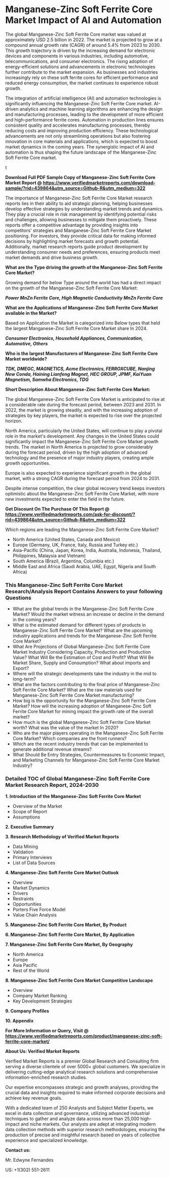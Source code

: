 <meta name="title" content="Global Manganese-Zinc Soft Ferrite Core Market Impact of AI and Automation"><meta name="description" content="The global Manganese-Zinc Soft Ferrite Core market was valued at approximately USD 2.5 billion in 2022. The market is projected to grow at a compound annual growth rat"><meta name="title" content="Manganese-Zinc Soft Ferrite Core Market Size, Share, Scope, Trends, Growth, Opportunities, Analysis, Forecast"><h1>Manganese-Zinc Soft Ferrite Core Market Impact of AI and Automation</h1><p>The global Manganese-Zinc Soft Ferrite Core market was valued at approximately USD 2.5 billion in 2022. The market is projected to grow at a compound annual growth rate (CAGR) of around 5.4% from 2023 to 2030. This growth trajectory is driven by the increasing demand for electronic devices and components in various industries, including automotive, telecommunications, and consumer electronics. The rising adoption of energy-efficient solutions and advancements in electronic technologies further contribute to the market expansion. As businesses and industries increasingly rely on these soft ferrite cores for efficient performance and reduced energy consumption, the market continues to experience robust growth.</p><p>The integration of artificial intelligence (AI) and automation technologies is significantly influencing the Manganese-Zinc Soft Ferrite Core market. AI-driven analytics and machine learning algorithms are enhancing the design and manufacturing processes, leading to the development of more efficient and high-performance ferrite cores. Automation in production lines ensures consistent quality and accelerates manufacturing processes, thereby reducing costs and improving production efficiency. These technological advancements are not only streamlining operations but also fostering innovation in core materials and applications, which is expected to boost market dynamics in the coming years. The synergistic impact of AI and automation is thus shaping the future landscape of the Manganese-Zinc Soft Ferrite Core market.</p>t</p><p id="" class=""><strong>Download Full PDF Sample Copy of Manganese-Zinc Soft Ferrite Core Market Report @ <a href="https://www.verifiedmarketreports.com/download-sample/?rid=439864&utm_source=Github-R&utm_medium=322" target="_blank">https://www.verifiedmarketreports.com/download-sample/?rid=439864&utm_source=Github-R&utm_medium=322</a></strong></p><p>The importance of&nbsp;Manganese-Zinc Soft Ferrite Core Market research reports lies in their ability to aid strategic planning, helping businesses develop effective strategies by understanding market trends and dynamics. They play a crucial role in risk management by identifying potential risks and challenges, allowing businesses to mitigate them proactively. These reports offer a competitive advantage by providing insights into competitors' strategies and Manganese-Zinc Soft Ferrite Core Market positioning. For investors, they provide critical data for making informed decisions by highlighting market forecasts and growth potential. Additionally, market research reports guide product development by understanding consumer needs and preferences, ensuring products meet market demands and drive business growth.</p><p><strong>What are the&nbsp;Type driving the growth of the Manganese-Zinc Soft Ferrite Core Market?</strong></p><p id="" class="">Growing demand for below Type around the world has had a direct impact on the growth of the Manganese-Zinc Soft Ferrite Core Market:</p><em><strong>Power MnZn Ferrite Core, High Magnetic Conductivity MnZn Ferrite Core</strong></em></p><strong>What are the&nbsp;Applications&nbsp;of Manganese-Zinc Soft Ferrite Core Market available in the Market?</strong></p><p id="" class="">Based on Application the Market is categorized into Below types that held the largest Manganese-Zinc Soft Ferrite Core Market share In 2024.</p><em><strong>Consumer Electronics, Household Appliances, Communication, Automotive, Others</strong></em></p><strong>Who is the largest Manufacturers of Manganese-Zinc Soft Ferrite Core Market worldwide?</strong></p><p><em><strong>TDK, DMEGC, MAGNETICS, Acme Electronics, FERROXCUBE, Nanjing New Conda, Haining Lianfeng Magnet, HEC GROUP, JPMF, KaiYuan Magnetism, Samwha Electronics, TDG</strong></em></p><p id="" class=""><strong>Short Description About Manganese-Zinc Soft Ferrite Core Market:</strong></p><p>The global Manganese-Zinc Soft Ferrite Core Market is anticipated to rise at a considerable rate during the forecast period, between 2023 and 2031. In 2022, the market is growing steadily, and with the increasing adoption of strategies by key players, the market is expected to rise over the projected horizon.</p><p>North America, particularly the United States, will continue to play a pivotal role in the market's development. Any changes in the United States could significantly impact the Manganese-Zinc Soft Ferrite Core Market growth trends. The market in North America is projected to grow considerably during the forecast period, driven by the high adoption of advanced technology and the presence of major industry players, creating ample growth opportunities.</p><p>Europe is also expected to experience significant growth in the global market, with a strong CAGR during the forecast period from 2024 to 2031.</p><p>Despite intense competition, the clear global recovery trend keeps investors optimistic about the Manganese-Zinc Soft Ferrite Core Market, with more new investments expected to enter the field in the future.</p><p id="" class=""><strong>Get Discount On The Purchase Of This Report @ <a href="https://www.verifiedmarketreports.com/ask-for-discount/?rid=439864&utm_source=Github-R&utm_medium=322" target="_blank">https://www.verifiedmarketreports.com/ask-for-discount/?rid=439864&utm_source=Github-R&utm_medium=322</a></strong></p>Which regions are leading the Manganese-Zinc Soft Ferrite Core Market?</p><ul><li>North America (United States, Canada and Mexico)</li><li>Europe (Germany, UK, France, Italy, Russia and Turkey etc.)</li><li>Asia-Pacific (China, Japan, Korea, India, Australia, Indonesia, Thailand, Philippines, Malaysia and Vietnam)</li><li>South America (Brazil, Argentina, Columbia etc.)</li><li>Middle East and Africa (Saudi Arabia, UAE, Egypt, Nigeria and South Africa)</li></ul><h3 id="" class="">This Manganese-Zinc Soft Ferrite Core Market Research/Analysis Report Contains Answers to your following Questions</h3><ul><li>What are the global trends in the Manganese-Zinc Soft Ferrite Core Market? Would the market witness an increase or decline in the demand in the coming years?</li><li>What is the estimated demand for different types of products in Manganese-Zinc Soft Ferrite Core Market? What are the upcoming industry applications and trends for the Manganese-Zinc Soft Ferrite Core Market?</li><li>What Are Projections of Global Manganese-Zinc Soft Ferrite Core Market Industry Considering Capacity, Production and Production Value? What Will Be the Estimation of Cost and Profit? What Will Be Market Share, Supply and Consumption? What about imports and Export?</li><li>Where will the strategic developments take the industry in the mid to long-term?</li><li>What are the factors contributing to the final price of Manganese-Zinc Soft Ferrite Core Market? What are the raw materials used for Manganese-Zinc Soft Ferrite Core Market manufacturing?</li><li>How big is the opportunity for the Manganese-Zinc Soft Ferrite Core Market? How will the increasing adoption of Manganese-Zinc Soft Ferrite Core Market for mining impact the growth rate of the overall market?</li><li>How much is the global Manganese-Zinc Soft Ferrite Core Market worth? What was the value of the market In 2020?</li><li>Who are the major players operating in the Manganese-Zinc Soft Ferrite Core Market? Which companies are the front runners?</li><li>Which are the recent industry trends that can be implemented to generate additional revenue streams?</li><li>What Should Be Entry Strategies, Countermeasures to Economic Impact, and Marketing Channels for Manganese-Zinc Soft Ferrite Core Market Industry?</li></ul><h3 id="" class="">Detailed TOC of Global Manganese-Zinc Soft Ferrite Core Market Research Report, 2024-2030</h3><p id="" class=""><strong>1. Introduction of the Manganese-Zinc Soft Ferrite Core Market</strong></p><ul><li>Overview of the Market</li><li>Scope of Report</li><li>Assumptions</li></ul><p id="" class=""><strong>2. Executive Summary</strong></p><p id="" class=""><strong>3. Research Methodology of Verified Market Reports</strong></p><ul><li>Data Mining</li><li>Validation</li><li>Primary Interviews</li><li>List of Data Sources</li></ul><p id="" class=""><strong>4. Manganese-Zinc Soft Ferrite Core Market Outlook</strong></p><ul><li>Overview</li><li>Market Dynamics</li><li>Drivers</li><li>Restraints</li><li>Opportunities</li><li>Porters Five Force Model</li><li>Value Chain Analysis</li></ul><p id="" class=""><strong>5. Manganese-Zinc Soft Ferrite Core Market, By Product</strong></p><p id="" class=""><strong>6. Manganese-Zinc Soft Ferrite Core Market, By Application</strong></p><p id="" class=""><strong>7. Manganese-Zinc Soft Ferrite Core Market, By Geography</strong></p><ul><li>North America</li><li>Europe</li><li>Asia Pacific</li><li>Rest of the World</li></ul><p id="" class=""><strong>8. Manganese-Zinc Soft Ferrite Core Market Competitive Landscape</strong></p><ul><li>Overview</li><li>Company Market Ranking</li><li>Key Development Strategies</li></ul><p id="" class=""><strong>9. Company Profiles</strong></p><p id="" class=""><strong>10. Appendix</strong></p><p id="" class=""><strong>For More Information or Query, Visit @ <a href="https://www.verifiedmarketreports.com/product/manganese-zinc-soft-ferrite-core-market/" target="_blank">https://www.verifiedmarketreports.com/product/manganese-zinc-soft-ferrite-core-market/</a></strong></p><p id="" class=""><strong>About Us: Verified Market Reports</strong></p><p id="" class="">Verified Market Reports is a premier Global Research and Consulting firm serving a diverse clientele of over 5000+ global customers. We specialize in delivering cutting-edge analytical research solutions and comprehensive information-enriched research studies.</p><p id="" class="">Our expertise encompasses strategic and growth analyses, providing the crucial data and insights required to make informed corporate decisions and achieve key revenue goals.</p><p id="" class="">With a dedicated team of 250 Analysts and Subject Matter Experts, we excel in data collection and governance, utilizing advanced industrial techniques to gather and analyze data across more than 25,000 high-impact and niche markets. Our analysts are adept at integrating modern data collection methods with superior research methodologies, ensuring the production of precise and insightful research based on years of collective experience and specialized knowledge.</p><p id="" class=""><strong>Contact us:</strong></p><p id="" class="">Mr. Edwyne Fernandes</p><p id="" class="">US: +1(302) 551-2611</p>